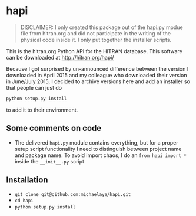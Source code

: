 # hapi

> DISCLAIMER: I only created this package out of the hapi.py modue file from hitran.org and did not participate in the writing of the physical code inside it. I only put together the installer scripts.


This is the hitran.org Python API for the HITRAN database.
This software can be downloaded at http://hitran.org/hapi/

Because I got surprised by un-announced difference between the version I downloaded in April 2015 and my colleague who downloaded their version in June/July 2015, I decided to archive versions here and add an installer so that people can just do

```python
python setup.py install
```
to add it to their environment.

## Some comments on code

* The delivered `hapi.py` module contains everything, but for a proper setup script functionality I need to distinguish between project name and package name. To avoid import chaos, I do an `from hapi import *` inside the `__init__.py` script

## Installation

* `git clone git@github.com:michaelaye/hapi.git`
* `cd hapi`
* `python setup.py install`
